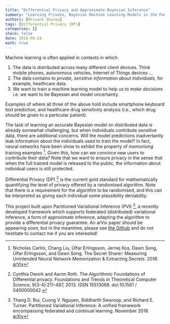 ```yaml
---
title: "Differential Privacy and Approximate Bayesian Inference"
summary: "Learning Private, Bayesian Machine Learning Models in the Federating Learning Context"
authors: [Mrinank Sharma]
tags: [Differential Privacy (DP)]
categories: []
share: false
date: 2019-09-24
math: true
---
```

Machine learning is often applied in contexts in which:

1. The data is distributed across many different client devices. Think mobile phones, autonomous vehicles, Internet of Things devices ...
2. The data contains to *private, sensitive information about individuals*, for example, healthcare data.
3. We want to train a machine learning model to help us to *make decisions* i.e. we want to be Bayesian and model uncertainty.

Examples of where all three of the above hold include smartphone keyboard text prediction, and healthcare drug sensitivity analysis (i.e., which drug should be given to a particular patient).

The task of learning an accurate Bayesian model on distributed data is already somewhat challenging, but when individuals contribute sensitive data, there are additional concerns. Will the model predictions inadvertantly leak information about the individuals used to train the model? In fact, neural networks have been show to exhibit the property of *memorising* training examples [^1]. Given this, how can we convince new users to contribute their data? Note that we want to ensure privacy in the sense that when the full trained model is released to the public, the information about individual users is still protected.

Differential Privacy (DP) [^2] is the current gold standard for mathematically quantifying the level of privacy offered by a randomised algorithm. Note that there is a requirement for the algorithm to be randomised, and this can be interpreted as giving each individual some plausibility deniability.

This project built upon Partitioned Variational Inference (PVI) [^3], a recently developed framework which supports federated (distributed) variational inference, a form of approximate inference, adapting the algorithm to provide a differential privacy guarantee. An arVix paper should be appearing soon, but in the meantime, please see [the Github](https://github.com/MrinankSharma/DP-PVI) and do not hestitate to contact me if you are interested!

[^1]: Nicholas  Carlini,   Chang  Liu,   Úlfar  Erlingsson,   Jernej  Kos,   Dawn  Song,   Úlfar  Erlingsson,   and  Dawn  Song. The  Secret  Sharer:    Measuring  Unintended  Neural  Network  Memorization  &  Extracting  Secrets. 2018. [arVix](http://arxiv.org/abs/1802.08232)
[^2]: Cynthia Dwork and Aaron Roth. The Algorithmic Foundations of Differential privacy. Foundations and Trends in Theoretical Computer Science, 9(3-4):211–487, 2013. ISSN 15513068. doi:10.1561 / 0400000042.
[^3]: Thang D. Bui, Cuong V. Nguyen, Siddharth Swaroop, and Richard E. Turner.  Partitioned Variational Inference: A unified framework encompassing federated and continual learning. November 2018. [arXiv](http://arxiv.org/abs/1811.11206)

